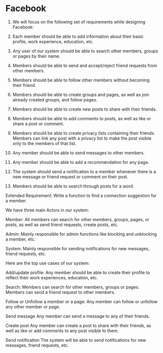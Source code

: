 # Facebook

1) We will focus on the following set of requirements while designing Facebook:

2) Each member should be able to add information about their basic profile, work experience, education, etc.

3) Any user of our system should be able to search other members, groups or pages by their name.

4) Members should be able to send and accept/reject friend requests from other members.

5) Members should be able to follow other members without becoming their friend.

6) Members should be able to create groups and pages, as well as join already created groups, and follow pages.

7) Members should be able to create new posts to share with their friends.

8) Members should be able to add comments to posts, as well as like or share a post or comment.

9) Members should be able to create privacy lists containing their friends. Members can link any post with a privacy list to make the post visible only to the members of that list.

10) Any member should be able to send messages to other members.

11) Any member should be able to add a recommendation for any page.

12) The system should send a notification to a member whenever there is a new message or friend request or comment on their post.

13) Members should be able to search through posts for a word.

Extended Requirement: Write a function to find a connection suggestion for a member.

We have three main Actors in our system:

Member: All members can search for other members, groups, pages, or posts, as well as send friend requests, create posts, etc.

Admin: Mainly responsible for admin functions like blocking and unblocking a member, etc.

System: Mainly responsible for sending notifications for new messages, friend requests, etc.

Here are the top use cases of our system:

Add/update profile: Any member should be able to create their profile to reflect their work experiences, education, etc.

Search: Members can search for other members, groups or pages. Members can send a friend request to other members.

Follow or Unfollow a member or a page: Any member can follow or unfollow any other member or page.

Send message Any member can send a message to any of their friends.

Create post Any member can create a post to share with their friends, as well as like or add comments to any post visible to them.

Send notification The system will be able to send notifications for new messages, friend requests, etc.
